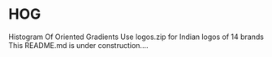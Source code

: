 # HOG
Histogram Of Oriented Gradients
Use logos.zip for Indian logos of 14 brands
This README.md is under construction....
